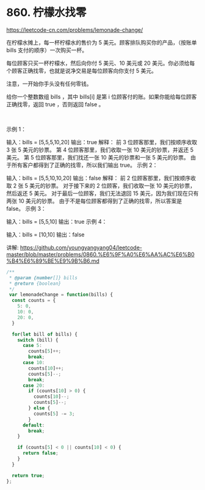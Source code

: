 # 860. 柠檬水找零

https://leetcode-cn.com/problems/lemonade-change/


在柠檬水摊上，每一杯柠檬水的售价为 5 美元。顾客排队购买你的产品，（按账单 bills 支付的顺序）一次购买一杯。

每位顾客只买一杯柠檬水，然后向你付 5 美元、10 美元或 20 美元。你必须给每个顾客正确找零，也就是说净交易是每位顾客向你支付 5 美元。

注意，一开始你手头没有任何零钱。

给你一个整数数组 bills ，其中 bills[i] 是第 i 位顾客付的账。如果你能给每位顾客正确找零，返回 true ，否则返回 false 。

 

示例 1：

输入：bills = [5,5,5,10,20]
输出：true
解释：
前 3 位顾客那里，我们按顺序收取 3 张 5 美元的钞票。
第 4 位顾客那里，我们收取一张 10 美元的钞票，并返还 5 美元。
第 5 位顾客那里，我们找还一张 10 美元的钞票和一张 5 美元的钞票。
由于所有客户都得到了正确的找零，所以我们输出 true。
示例 2：

输入：bills = [5,5,10,10,20]
输出：false
解释：
前 2 位顾客那里，我们按顺序收取 2 张 5 美元的钞票。
对于接下来的 2 位顾客，我们收取一张 10 美元的钞票，然后返还 5 美元。
对于最后一位顾客，我们无法退回 15 美元，因为我们现在只有两张 10 美元的钞票。
由于不是每位顾客都得到了正确的找零，所以答案是 false。
示例 3：

输入：bills = [5,5,10]
输出：true
示例 4：

输入：bills = [10,10]
输出：false


讲解:
https://github.com/youngyangyang04/leetcode-master/blob/master/problems/0860.%E6%9F%A0%E6%AA%AC%E6%B0%B4%E6%89%BE%E9%9B%B6.md



```js
/**
 * @param {number[]} bills
 * @return {boolean}
 */
 var lemonadeChange = function(bills) {
  const counts = {
    5: 0,
    10: 0,
    20: 0,
  }

  for(let bill of bills) {
    switch (bill) {
      case 5:
        counts[5]++;
        break;
      case 10:
        counts[10]++;
        counts[5]--;
        break;
      case 20:
        if (counts[10] > 0) {
          counts[10]--;
          counts[5]--;
        } else {
          counts[5] -= 3;
        }
      default:
        break;
    }

    if (counts[5] < 0 || counts[10] < 0) {
      return false;
    }
  }

  return true;
};
```
